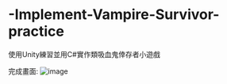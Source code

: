 # -Implement-Vampire-Survivor-practice
使用Unity練習並用C#實作類吸血鬼倖存者小遊戲

完成畫面:
![image](https://github.com/coconpou/-Implement-Vampire-Survivor-practice/commit/44383c9e28a934d298f62b8abd9d65934c91d3a9)
